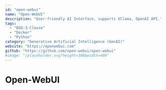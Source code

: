 ```yaml
---
id: "open-webui"
name: "Open-WebUI"
description: "User-friendly AI Interface, supports Ollama, OpenAI API."
tags:
  - "BSD-3-Clause"
  - "Docker"
  - "Python"
category: "Generative Artificial Intelligence (GenAI)"
website: "https://openwebui.com"
github: "https://github.com/open-webui/open-webui"
#image: "/placeholder.svg?height=300&width=400"
---
```


# Open-WebUI
